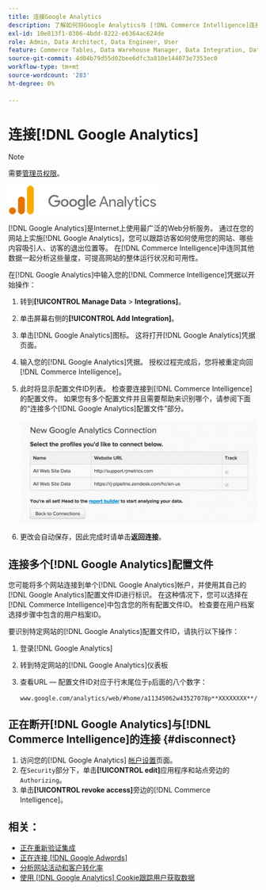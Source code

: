 ```yaml
---
title: 连接Google Analytics
description: 了解如何将Google Analytics与 [!DNL Commerce Intelligence]连接。
exl-id: 10e813f1-0306-4bdd-8222-e6364ac624de
role: Admin, Data Architect, Data Engineer, User
feature: Commerce Tables, Data Warehouse Manager, Data Integration, Data Import/Export
source-git-commit: 4d04b79d55d02bee6dfc3a810e144073e7353ec0
workflow-type: tm+mt
source-wordcount: '283'
ht-degree: 0%

---
```


# 连接[!DNL Google Analytics]

>[!NOTE]
>
>需要[管理员权限](../../../administrator/user-management/user-management.md)。

![Google Analytics徽标](../../../assets/google-analytics-logo.png)

[!DNL Google Analytics]是Internet上使用最广泛的Web分析服务。 通过在您的网站上实施[!DNL Google Analytics]，您可以跟踪访客如何使用您的网站、哪些内容吸引人、访客的退出位置等。 在[!DNL Commerce Intelligence]中连同其他数据一起分析这些量度，可提高网站的整体运行状况和可用性。

在[!DNL Google Analytics]中输入您的[!DNL Commerce Intelligence]凭据以开始操作：

1. 转到&#x200B;**[!UICONTROL Manage Data** > **Integrations]**。

1. 单击屏幕右侧的&#x200B;**[!UICONTROL Add Integration]**。

1. 单击[!DNL Google Analytics]图标。 这将打开[!DNL Google Analytics]凭据页面。

1. 输入您的[!DNL Google Analytics]凭据。 授权过程完成后，您将被重定向回[!DNL Commerce Intelligence]。

1. 此时将显示配置文件ID列表。 检查要连接到[!DNL Commerce Intelligence]的配置文件。 如果您有多个配置文件并且需要帮助来识别哪个，请参阅下面的“连接多个[!DNL Google Analytics]配置文件”部分。

   ![Google Analytics管理页面显示URL中的配置文件ID](../../../assets/list-profile-id.png)<!--{: width="600px"}-->

1. 更改会自动保存，因此完成时请单击&#x200B;**返回连接**。

## 连接多个[!DNL Google Analytics]配置文件

您可能将多个网站连接到单个[!DNL Google Analytics]帐户，并使用其自己的[!DNL Google Analytics]配置文件ID进行标识。 在这种情况下，您可以选择在[!DNL Commerce Intelligence]中包含您的所有配置文件ID。 检查要在用户档案选择步骤中包含的用户档案ID。

要识别特定网站的[!DNL Google Analytics]配置文件ID，请执行以下操作：

1. 登录[!DNL Google Analytics]
1. 转到特定网站的[!DNL Google Analytics]仪表板
1. 查看URL — 配置文件ID对应于行末尾位于`p`后面的八个数字：

   `www.google.com/analytics/web/#home/a11345062w43527078p**XXXXXXXX**/`

## 正在断开[!DNL Google Analytics]与[!DNL Commerce Intelligence]的连接 {#disconnect}

1. 访问您的[!DNL Google Analytics] [帐户设置](https://accounts.google.com/)页面。
1. 在`Security`部分下，单击&#x200B;**[!UICONTROL edit]**&#x200B;应用程序和站点旁边的`Authorizing`。
1. 单击&#x200B;**[!UICONTROL revoke access]**&#x200B;旁边的[!DNL Commerce Intelligence]。

## 相关：

* [正在重新验证集成](https://experienceleague.adobe.com/docs/commerce-knowledge-base/kb/how-to/mbi-reauthenticating-integrations.html?lang=zh-Hans)
* [正在连接 [!DNL Google Adwords]](../integrations/google-adwords.md)
* [分析网站活动和客户转化率](../../analysis/web-act-cust-conversion.md)
* [使用 [!DNL Google Analytics] Cookie跟踪用户获取数据](../../analysis/google-track-user-acq.md)
